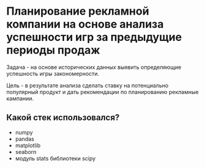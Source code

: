 # Планирование рекламной компании на основе анализа успешности игр за предыдущие периоды продаж

Задача - на основе исторических данных выявить определяющие успешность игры закономерности.

Цель - в результате анализа сделать ставку на потенциально популярный продукт и дать рекомендации по планированию рекламные кампании.

## Какой стек использовался?
- numpy
- pandas
- matplotlib
- seaborn
- модуль stats библиотеки scipy
